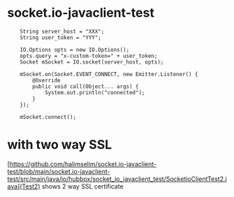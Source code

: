 # socket.io-javaclient-test

        String server_host = "XXX";
        String user_token = "YYY";
  
        IO.Options opts = new IO.Options();
        opts.query = "x-custom-token=" + user_token;
        Socket mSocket = IO.socket(server_host, opts);

        mSocket.on(Socket.EVENT_CONNECT, new Emitter.Listener() {
            @Override
            public void call(Object... args) {
                System.out.println("connected");
            }
        });

        mSocket.connect();

# with two way SSL
 [https://github.com/halimselim/socket.io-javaclient-test/blob/main/socket.io-javaclient-test/src/main/java/io/hubbox/socket_io_javaclient_test/SocketioClientTest2.java](Test2) shows 2 way SSL certificate

